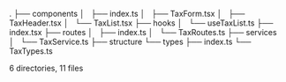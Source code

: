 .
├── components
│   ├── index.ts
│   ├── TaxForm.tsx
│   ├── TaxHeader.tsx
│   └── TaxList.tsx
├── hooks
│   └── useTaxList.ts
├── index.tsx
├── routes
│   ├── index.ts
│   └── TaxRoutes.ts
├── services
│   └── TaxService.ts
├── structure
└── types
    ├── index.ts
    └── TaxTypes.ts

6 directories, 11 files
